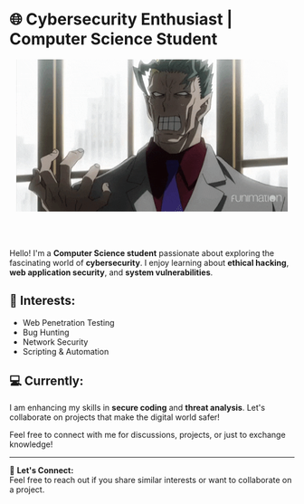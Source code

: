 # 🌐 Cybersecurity Enthusiast | Computer Science Student

<div align="center">
  <img height="269" width="480" alt="GIF" align="center" src="https://raw.githubusercontent.com/alexithema/alexithema/refs/heads/main/giphy.gif">
</div>

</br>
</br>
</br>

Hello! I'm a **Computer Science student** passionate about exploring the fascinating world of **cybersecurity**. I enjoy learning about **ethical hacking**, **web application security**, and **system vulnerabilities**.

## 🔐 Interests:

- Web Penetration Testing
- Bug Hunting
- Network Security
- Scripting & Automation

## 💻 Currently:

I am enhancing my skills in **secure coding** and **threat analysis**. Let's collaborate on projects that make the digital world safer!

Feel free to connect with me for discussions, projects, or just to exchange knowledge!

---

📩 **Let's Connect:**  
Feel free to reach out if you share similar interests or want to collaborate on a project.
